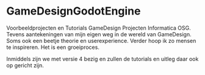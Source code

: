 # GameDesignGodotEngine
Voorbeeldprojecten en Tutorials GameDesign Projecten Informatica OSG. Tevens aantekeningen van mijn eigen weg in de wereld van GameDesign. Soms ook een beetje theorie en userexperience.
Verder hoop ik zo mensen te inspireren. Het is een groeiproces.

Inmiddels zijn we met versie 4 bezig en zullen de tutorials en uitleg daar ook op gericht zijn.
